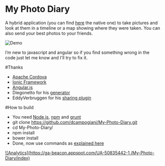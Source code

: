 My Photo Diary
==============

A hybrid application (you can find [here](https://github.com/dcampogiani/My-Native-Photo-Diary/) the native one) to take pictures and look at them in a timeline or a map showing where they were taken. You can also send your best photos to your friends.

![Demo](/screenshots/demo.gif "Demo")

I’m new to javascript and angular so if you find something wrong in the code just let me know and I'll try to fix it.

#Thanks
- [Apache Cordova](http://cordova.apache.org/)
- [Ionic Framework](http://ionicframework.com/)
- [Angular.js](https://angularjs.org/)
- Diegonetto for his [generator](https://github.com/diegonetto/generator-ionic)
- EddyVerbruggen for his [sharing plugin](https://github.com/EddyVerbruggen/SocialSharing-PhoneGap-Plugin)

#How to build
- You need [Node.js](http://nodejs.org/), [npm](https://www.npmjs.org/) and [grunt](http://gruntjs.com/)
- git clone https://github.com/dcampogiani/My-Photo-Diary.git
- cd My-Photo-Diary/
- npm install 
- bower install
- Done, now use commands as [explained here](https://github.com/diegonetto/generator-ionic/blob/master/README.md)

[![Analytics](https://ga-beacon.appspot.com/UA-50835442-1
/My-Photo-Diary/index)](https://github.com/igrigorik/ga-beacon)

